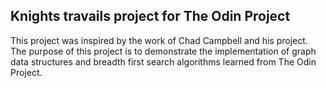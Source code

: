 ## Knights travails project for The Odin Project

This project was inspired by the work of Chad Campbell and his project.
The purpose of this project is to demonstrate the implementation of graph data structures and breadth first search algorithms learned from The Odin Project.
